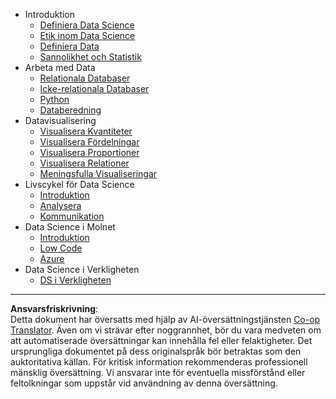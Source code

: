 <!--
CO_OP_TRANSLATOR_METADATA:
{
  "original_hash": "3767555b3cc28a2865c79202f4374204",
  "translation_date": "2025-08-26T21:12:58+00:00",
  "source_file": "docs/_sidebar.md",
  "language_code": "sv"
}
-->
- Introduktion
  - [Definiera Data Science](../1-Introduction/01-defining-data-science/README.md)
  - [Etik inom Data Science](../1-Introduction/02-ethics/README.md)
  - [Definiera Data](../1-Introduction/03-defining-data/README.md)
  - [Sannolikhet och Statistik](../1-Introduction/04-stats-and-probability/README.md)
- Arbeta med Data
  - [Relationala Databaser](../2-Working-With-Data/05-relational-databases/README.md)
  - [Icke-relationala Databaser](../2-Working-With-Data/06-non-relational/README.md)
  - [Python](../2-Working-With-Data/07-python/README.md)
  - [Databeredning](../2-Working-With-Data/08-data-preparation/README.md)
- Datavisualisering
  - [Visualisera Kvantiteter](../3-Data-Visualization/09-visualization-quantities/README.md)
  - [Visualisera Fördelningar](../3-Data-Visualization/10-visualization-distributions/README.md)
  - [Visualisera Proportioner](../3-Data-Visualization/11-visualization-proportions/README.md)
  - [Visualisera Relationer](../3-Data-Visualization/12-visualization-relationships/README.md)
  - [Meningsfulla Visualiseringar](../3-Data-Visualization/13-meaningful-visualizations/README.md)
- Livscykel för Data Science
  - [Introduktion](../4-Data-Science-Lifecycle/14-Introduction/README.md)
  - [Analysera](../4-Data-Science-Lifecycle/15-analyzing/README.md)
  - [Kommunikation](../4-Data-Science-Lifecycle/16-communication/README.md)
- Data Science i Molnet
  - [Introduktion](../5-Data-Science-In-Cloud/17-Introduction/README.md)
  - [Low Code](../5-Data-Science-In-Cloud/18-Low-Code/README.md)
  - [Azure](../5-Data-Science-In-Cloud/19-Azure/README.md)
- Data Science i Verkligheten
  - [DS i Verkligheten](../6-Data-Science-In-Wild/README.md)

---

**Ansvarsfriskrivning**:  
Detta dokument har översatts med hjälp av AI-översättningstjänsten [Co-op Translator](https://github.com/Azure/co-op-translator). Även om vi strävar efter noggrannhet, bör du vara medveten om att automatiserade översättningar kan innehålla fel eller felaktigheter. Det ursprungliga dokumentet på dess originalspråk bör betraktas som den auktoritativa källan. För kritisk information rekommenderas professionell mänsklig översättning. Vi ansvarar inte för eventuella missförstånd eller feltolkningar som uppstår vid användning av denna översättning.